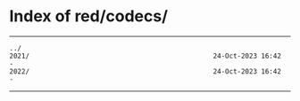 # Index of red/codecs/

* * *

```
../
2021/                                              24-Oct-2023 16:42                   -
2022/                                              24-Oct-2023 16:42                   -
```

* * *
